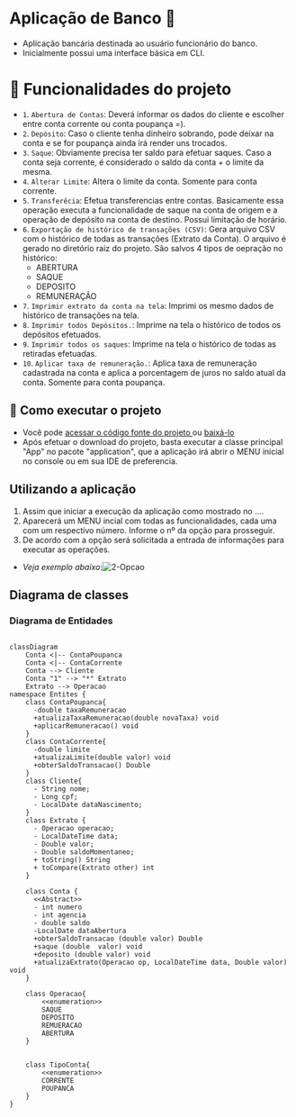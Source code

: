 # Aplicação de Banco :bank:
- Aplicação bancária destinada ao usuário funcionário do banco. 
- Inicialmente possui uma interface básica em CLI.

# :hammer: Funcionalidades do projeto

- `1`. `Abertura de Contas`: Deverá informar os dados do cliente e escolher entre conta corrente ou conta poupança =).
- `2`. `Depósito`: Caso o cliente tenha dinheiro sobrando, pode deixar na conta e se for poupança ainda irá render uns trocados.
- `3`. `Saque`: Obviamente precisa ter saldo para efetuar saques. Caso a conta seja corrente, é considerado o saldo da conta + o limite da mesma.
- `4`. `Alterar Limite`: Altera o limite da conta. Somente para conta corrente.
- `5`. `Transferêcia`: Efetua transferencias entre contas. Basicamente essa operação executa a funcionalidade de saque na conta de origem e a operação de depósito na conta de destino. Possui limitação de horário. 
- `6`. `Exportação de histórico de transações (CSV)`: Gera arquivo CSV com o histórico de todas as transações (Extrato da Conta). O arquivo é gerado no diretório raiz do projeto. São salvos 4 tipos de oepração no histórico:
  * ABERTURA
  * SAQUE
  * DEPOSITO
  * REMUNERAÇÃO
- `7`. `Imprimir extrato da conta na tela`: Imprimi os mesmo dados de histórico de transações na tela. 
- `8`. `Imprimir todos Depósitos.`: Imprime na tela o histórico de todos os depósitos efetuados.
- `9`. `Imprimir todos os saques`: Imprime na tela o histórico de todas as retiradas efetuadas.
- `10`. `Aplicar taxa de remuneração.`: Aplica taxa de remuneração cadastrada na conta e aplica a porcentagem de juros no saldo atual da conta. Somente para conta poupança.
  

## :wrench: Como executar o projeto

- Você pode [acessar o código fonte do projeto ](https://github.com/flavioqueiroga/desafio-app-banco/tree/main) ou [baixá-lo](https://github.com/flavioqueiroga/desafio-app-banco/archive/refs/heads/main.zip)
- Após efetuar o download do projeto, basta executar a classe principal "App" no pacote "application", que a aplicação irá abrir o MENU inicial no console ou em sua IDE de preferencia.

## Utilizando a aplicação
1. Assim que iniciar a execução da aplicação como mostrado no ....
2. Aparecerá um MENU incial com todas as funcionalidades, cada uma com um respectivo número. Informe o nº da opção para prosseguir.
3. De acordo com a opção será solicitada a entrada de informações para executar as operações.
- *Veja exemplo abaixo*:![2-Opcao](https://github.com/flavioqueiroga/desafio-app-banco/assets/43221104/de2713a2-ef94-4794-a6fc-71632e28d79d)

   





## Diagrama de classes

### Diagrama de Entidades

```mermaid

classDiagram
    Conta <|-- ContaPoupanca
    Conta <|-- ContaCorrente
    Conta --> Cliente
    Conta "1" --> "*" Extrato
    Extrato --> Operacao
namespace Entites {
    class ContaPoupanca{
      -double taxaRemuneracao
      +atualizaTaxaRemuneracao(double novaTaxa) void
      +aplicarRemuneracao() void
    }
    class ContaCorrente{
      -double limite
      +atualizaLimite(double valor) void
      +obterSaldoTransacao() Double
    }
    class Cliente{
      - String nome;
      - Long cpf;
      - LocalDate dataNascimento;
    }
    class Extrato {
      - Operacao operacao;
      - LocalDateTime data;
      - Double valor;
      - Double saldoMomentaneo;
      + toString() String
      + toCompare(Extrato other) int
    }

    class Conta {
      <<Abstract>>
      - int numero
      - int agencia
      - double saldo
      -LocalDate dataAbertura
      +obterSaldoTransacao (double valor) Double
      +saque (double  valor) void
      +deposito (double valor) void
      +atualizaExtrato(Operacao op, LocalDateTime data, Double valor) void
    }

    class Operacao{
        <<enumeration>>
        SAQUE
        DEPOSITO
        REMUERACAO
        ABERTURA
    }


    class TipoConta{
        <<enumeration>>
        CORRENTE
        POUPANCA
    }
}
```
